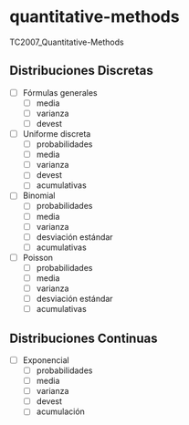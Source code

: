 # quantitative-methods
TC2007_Quantitative-Methods

## Distribuciones Discretas

* [ ] Fórmulas generales 
    - [ ] media
    - [ ] varianza
    - [ ] devest
* [ ] Uniforme discreta
    - [ ] probabilidades
    - [ ] media
    - [ ] varianza
    - [ ] devest
    - [ ] acumulativas
* [ ] Binomial
    - [ ] probabilidades
    - [ ] media
    - [ ] varianza
    - [ ] desviación estándar
    - [ ] acumulativas
* [ ] Poisson
    - [ ] probabilidades
    - [ ] media
    - [ ] varianza
    - [ ] desviación estándar
    - [ ] acumulativas

## Distribuciones Continuas

* [ ] Exponencial
    - [ ] probabilidades
    - [ ] media
    - [ ] varianza
    - [ ] devest
    - [ ] acumulación